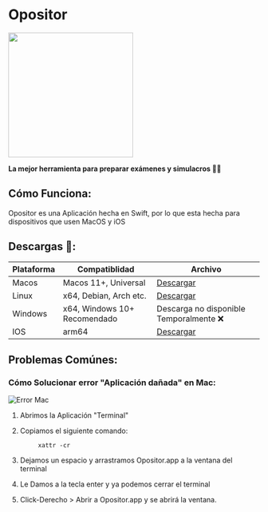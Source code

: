 # Opositor

<img src="https://i.ibb.co/Ny0DnmS/Icn-512.png" height="250">
<br>

**La mejor herramienta para preparar exámenes y simulacros 📖✅**
<br>
## Cómo Funciona:
Opositor es una Aplicación hecha en Swift, por lo que esta hecha para dispositivos que usen MacOS y iOS
## Descargas 📁:


| Plataforma | Compatiblidad | Archivo |
| ----------- | ----------- | ---------
| Macos | Macos 11+, Universal | [Descargar](https://github.com/JPdev417/Opositor/releases/download/release-2.0.0/Opositor-darwin-universal.zip) |
| Linux | x64, Debian, Arch etc. | [Descargar](https://github.com/JPdev417/Opositor/releases/download/release-2.0.0/Opositor-linux-x64.zip) |
| Windows | x64, Windows 10+ Recomendado | Descarga no disponible Temporalmente ❌ |
| IOS | arm64 | [Descargar](https://github.com/JPdev417/Opositor/releases/download/release-3.0.0/Opositor_3.0.1_.ipa) |

## Problemas Comúnes:
### Cómo Solucionar error "Aplicación dañada" en Mac:
![Error Mac](https://support.native-instruments.com/hc/article_attachments/360000593617/EM_Cannot_be_opened_ES.png)
<br>
1. Abrimos la Aplicación "Terminal"
2. Copiamos el siguiente comando:

            xattr -cr 
3. Dejamos un espacio y arrastramos Opositor.app a la ventana del terminal
4. Le Damos a la tecla enter y ya podemos cerrar el terminal
5. Click-Derecho > Abrir a Opositor.app y se abrirá la ventana.



